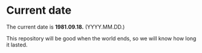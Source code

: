 # Current date

The current date is **1981.09.18.** (YYYY.MM.DD.)

This repository will be good when the world ends, so we will know how long it lasted.